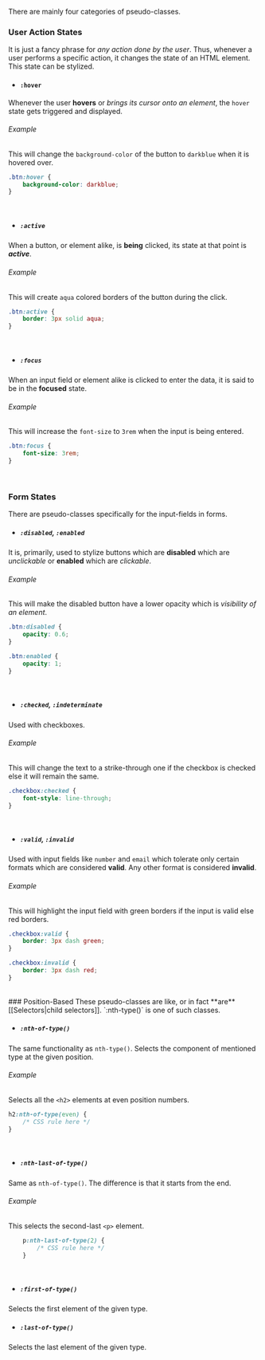 There are mainly four categories of pseudo-classes.

### User Action States
It is just a fancy phrase for *any action done by the user*. Thus, whenever a user performs a specific action, it changes the state of an HTML element. This state can be stylized.

* #### `:hover` 
Whenever the user **hovers** or *brings its cursor onto an element*, the `hover` state gets triggered and displayed.

  ###### Example
  This will change the `background-color` of the button to `darkblue` when it is hovered over.
  ```css
  .btn:hover {
	  background-color: darkblue;
  }
  ```
  <br>
  
* ##### `:active`
When a button, or element alike, is **being** clicked, its state at that point is ***active***.

  ###### Example
  This will create `aqua` colored borders of the button during the click.
  ```css
  .btn:active {
	  border: 3px solid aqua;
  }
  ```
  <br>
  
* ##### `:focus`
When an input field or element alike is clicked to enter the data, it is said to be in the **focused** state.

  ###### Example
  This will increase the `font-size` to `3rem` when the input is being entered.
  ```css
  .btn:focus {
	  font-size: 3rem;
  }
  ```
<br>

### Form States
There are pseudo-classes specifically for the input-fields in forms.

* ##### `:disabled`, `:enabled`
It is, primarily, used to stylize buttons which are **disabled** which are *unclickable* or **enabled** which are *clickable*.

  ###### Example
  This will make the disabled button have a lower opacity which is *visibility of an element*.
  ```css
  .btn:disabled {
	  opacity: 0.6;
  }
  
  .btn:enabled {
	  opacity: 1;
  }
  ```
  <br>
  
* ##### `:checked`, `:indeterminate`
Used with checkboxes.

  ###### Example
  This will change the text to a strike-through one if the checkbox is checked else it will remain the same.
  ```css
  .checkbox:checked {
	  font-style: line-through;
  }
  ```
  <br>
   
* ##### `:valid`, `:invalid`
Used with input fields like `number` and `email` which tolerate only certain formats which are considered **valid**. Any other format is considered **invalid**.

  ###### Example
  This will highlight the input field with green borders if the input is valid else red borders.
  ```css
  .checkbox:valid {
	  border: 3px dash green;
  }
  
  .checkbox:invalid {
	  border: 3px dash red;
  }
  ```
  <br>
### Position-Based 
These pseudo-classes are like, or in fact **are** [[Selectors|child selectors]]. `:nth-type()` is one of such classes. 

* ##### `:nth-of-type()`
The same functionality as `nth-type()`. Selects the component of mentioned type at the given position.

  ###### Example
  Selects all the `<h2>` elements at even position numbers.
  ```css
  h2:nth-of-type(even) {
	  /* CSS rule here */
  }
  ```
  <br>
  
* ##### `:nth-last-of-type()`
Same as `nth-of-type()`. The difference is that it starts from the end. 

  ###### Example
  This selects the second-last `<p>` element.
  ```css
	  p:nth-last-of-type(2) {
		  /* CSS rule here */
	  }
  ```
  <br>
  
* ##### `:first-of-type()`
Selects the first element of the given type.
<br>

* ##### `:last-of-type()`
Selects the last element of the given type.